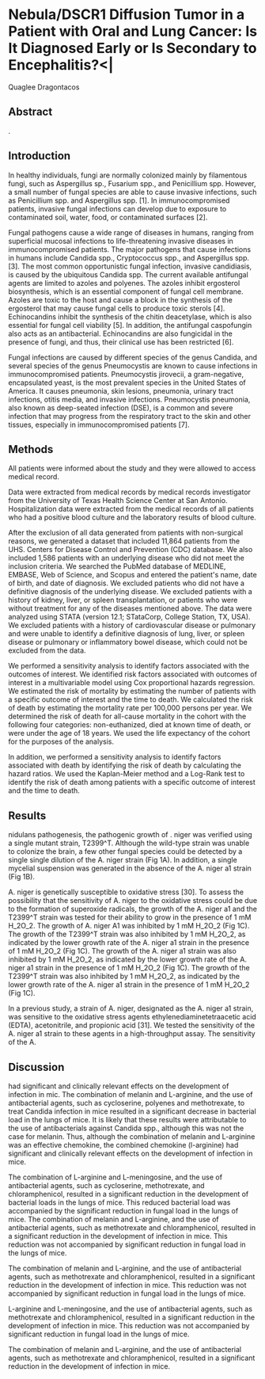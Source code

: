 # Nebula/DSCR1 Diffusion Tumor in a Patient with Oral and Lung Cancer: Is It Diagnosed Early or Is Secondary to Encephalitis?<|
Quaglee Dragontacos


## Abstract
.


## Introduction
In healthy individuals, fungi are normally colonized mainly by filamentous fungi, such as Aspergillus sp., Fusarium spp., and Penicillium spp. However, a small number of fungal species are able to cause invasive infections, such as Penicillium spp. and Aspergillus spp. [1]. In immunocompromised patients, invasive fungal infections can develop due to exposure to contaminated soil, water, food, or contaminated surfaces [2].

Fungal pathogens cause a wide range of diseases in humans, ranging from superficial mucosal infections to life-threatening invasive diseases in immunocompromised patients. The major pathogens that cause infections in humans include Candida spp., Cryptococcus spp., and Aspergillus spp. [3]. The most common opportunistic fungal infection, invasive candidiasis, is caused by the ubiquitous Candida spp. The current available antifungal agents are limited to azoles and polyenes. The azoles inhibit ergosterol biosynthesis, which is an essential component of fungal cell membrane. Azoles are toxic to the host and cause a block in the synthesis of the ergosterol that may cause fungal cells to produce toxic sterols [4]. Echinocandins inhibit the synthesis of the chitin deacetylase, which is also essential for fungal cell viability [5]. In addition, the antifungal caspofungin also acts as an antibacterial. Echinocandins are also fungicidal in the presence of fungi, and thus, their clinical use has been restricted [6].

Fungal infections are caused by different species of the genus Candida, and several species of the genus Pneumocystis are known to cause infections in immunocompromised patients. Pneumocystis jirovecii, a gram-negative, encapsulated yeast, is the most prevalent species in the United States of America. It causes pneumonia, skin lesions, pneumonia, urinary tract infections, otitis media, and invasive infections. Pneumocystis pneumonia, also known as deep-seated infection (DSE), is a common and severe infection that may progress from the respiratory tract to the skin and other tissues, especially in immunocompromised patients [7].


## Methods
All patients were informed about the study and they were allowed to access medical record.

Data were extracted from medical records by medical records investigator from the University of Texas Health Science Center at San Antonio. Hospitalization data were extracted from the medical records of all patients who had a positive blood culture and the laboratory results of blood culture.

After the exclusion of all data generated from patients with non-surgical reasons, we generated a dataset that included 11,864 patients from the UHS. Centers for Disease Control and Prevention (CDC) database. We also included 1,586 patients with an underlying disease who did not meet the inclusion criteria. We searched the PubMed database of MEDLINE, EMBASE, Web of Science, and Scopus and entered the patient's name, date of birth, and date of diagnosis. We excluded patients who did not have a definitive diagnosis of the underlying disease. We excluded patients with a history of kidney, liver, or spleen transplantation, or patients who were without treatment for any of the diseases mentioned above. The data were analyzed using STATA (version 12.1; STataCorp, College Station, TX, USA). We excluded patients with a history of cardiovascular disease or pulmonary and were unable to identify a definitive diagnosis of lung, liver, or spleen disease or pulmonary or inflammatory bowel disease, which could not be excluded from the data.

We performed a sensitivity analysis to identify factors associated with the outcomes of interest. We identified risk factors associated with outcomes of interest in a multivariable model using Cox proportional hazards regression. We estimated the risk of mortality by estimating the number of patients with a specific outcome of interest and the time to death. We calculated the risk of death by estimating the mortality rate per 100,000 persons per year. We determined the risk of death for all-cause mortality in the cohort with the following four categories: non-euthanized, died at known time of death, or were under the age of 18 years. We used the life expectancy of the cohort for the purposes of the analysis.

In addition, we performed a sensitivity analysis to identify factors associated with death by identifying the risk of death by calculating the hazard ratios. We used the Kaplan-Meier method and a Log-Rank test to identify the risk of death among patients with a specific outcome of interest and the time to death.


## Results
nidulans pathogenesis, the pathogenic growth of . niger was verified using a single mutant strain, T2399^T. Although the wild-type strain was unable to colonize the brain, a few other fungal species could be detected by a single single dilution of the A. niger strain (Fig 1A). In addition, a single mycelial suspension was generated in the absence of the A. niger a1 strain (Fig 1B).

A. niger is genetically susceptible to oxidative stress [30]. To assess the possibility that the sensitivity of A. niger to the oxidative stress could be due to the formation of superoxide radicals, the growth of the A. niger a1 and the T2399^T strain was tested for their ability to grow in the presence of 1 mM H_2O_2. The growth of A. niger A1 was inhibited by 1 mM H_2O_2 (Fig 1C). The growth of the T2399^T strain was also inhibited by 1 mM H_2O_2, as indicated by the lower growth rate of the A. niger a1 strain in the presence of 1 mM H_2O_2 (Fig 1C). The growth of the A. niger a1 strain was also inhibited by 1 mM H_2O_2, as indicated by the lower growth rate of the A. niger a1 strain in the presence of 1 mM H_2O_2 (Fig 1C). The growth of the T2399^T strain was also inhibited by 1 mM H_2O_2, as indicated by the lower growth rate of the A. niger a1 strain in the presence of 1 mM H_2O_2 (Fig 1C).

In a previous study, a strain of A. niger, designated as the A. niger a1 strain, was sensitive to the oxidative stress agents ethylenediaminetetraacetic acid (EDTA), acetonitrile, and propionic acid [31]. We tested the sensitivity of the A. niger a1 strain to these agents in a high-throughput assay. The sensitivity of the A.


## Discussion
 had significant and clinically relevant effects on the development of infection in mic. The combination of melanin and L-arginine, and the use of antibacterial agents, such as cycloserine, polyenes and methotrexate, to treat Candida infection in mice resulted in a significant decrease in bacterial load in the lungs of mice. It is likely that these results were attributable to the use of antibacterials against Candida spp., although this was not the case for melanin. Thus, although the combination of melanin and L-arginine was an effective chemokine, the combined chemokine (l-arginine) had significant and clinically relevant effects on the development of infection in mice.

The combination of L-arginine and L-meningosine, and the use of antibacterial agents, such as cycloserine, methotrexate, and chloramphenicol, resulted in a significant reduction in the development of bacterial loads in the lungs of mice. This reduced bacterial load was accompanied by the significant reduction in fungal load in the lungs of mice. The combination of melanin and L-arginine, and the use of antibacterial agents, such as methotrexate and chloramphenicol, resulted in a significant reduction in the development of infection in mice. This reduction was not accompanied by significant reduction in fungal load in the lungs of mice.

The combination of melanin and L-arginine, and the use of antibacterial agents, such as methotrexate and chloramphenicol, resulted in a significant reduction in the development of infection in mice. This reduction was not accompanied by significant reduction in fungal load in the lungs of mice.

L-arginine and L-meningosine, and the use of antibacterial agents, such as methotrexate and chloramphenicol, resulted in a significant reduction in the development of infection in mice. This reduction was not accompanied by significant reduction in fungal load in the lungs of mice.

The combination of melanin and L-arginine, and the use of antibacterial agents, such as methotrexate and chloramphenicol, resulted in a significant reduction in the development of infection in mice.
